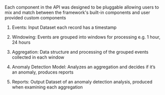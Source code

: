 Each component in the API was designed to be pluggable allowing users to mix and match between the framework's built-in components and user provided custom components




1. Events: Input Dataset each record has a timestamp

2. Windowing: Events are grouped into windows for processing e.g. 1 hour, 24 hours

3. Aggregation: Data structure and processing of the grouped events collected in each window

4. Anomaly Detection Model: Analyzes an aggregation and decides if it’s an anomaly, produces reports

5. Reports: Output Dataset of an anomaly detection analysis, produced when examining each aggregation
